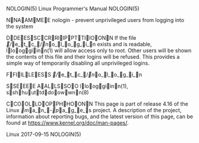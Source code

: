 NOLOGIN(5)                 Linux Programmer's Manual                NOLOGIN(5)



NNAAMMEE
       nologin - prevent unprivileged users from logging into the system

DDEESSCCRRIIPPTTIIOONN
       If the file _/_e_t_c_/_n_o_l_o_g_i_n exists and is readable, llooggiinn(1) will allow
       access only to root.  Other users will be shown the contents of this
       file and their logins will be refused.  This provides a simple way of
       temporarily disabling all unprivileged logins.

FFIILLEESS
       _/_e_t_c_/_n_o_l_o_g_i_n

SSEEEE AALLSSOO
       llooggiinn(1), sshhuuttddoowwnn(8)

CCOOLLOOPPHHOONN
       This page is part of release 4.16 of the Linux _m_a_n_-_p_a_g_e_s project.  A
       description of the project, information about reporting bugs, and the
       latest version of this page, can be found at
       https://www.kernel.org/doc/man-pages/.



Linux                             2017-09-15                        NOLOGIN(5)
